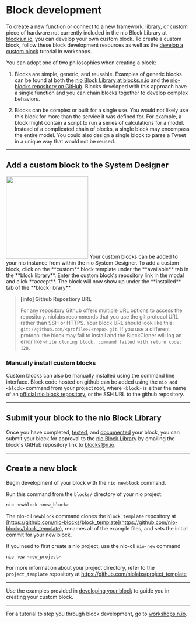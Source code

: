# Block development

To create a new function or connect to a new framework, library, or custom piece of hardware not currently included in the nio Block Library at [blocks.n.io](https://blocks.n.io/), you can develop your own custom block. To create a custom block, follow these block development resources as well as the [develop a custom block](https://workshops.n.io/custom-block/) tutorial in workshops.

You can adopt one of two philosophies when creating a block:

  1. Blocks are simple, generic, and reusable. Examples of generic blocks can be found at both the [nio Block Library at blocks.n.io](https://blocks.n.io/) and the [nio-blocks repository on GitHub](https://github.com/nio-blocks). Blocks developed with this approach have a single function and you can chain blocks together to develop complex behaviors.

  2. Blocks can be complex or built for a single use. You would not likely use this block for more than the service it was defined for. For example, a block might contain a script to run a series of calculations for a model. Instead of a complicated chain of blocks, a single block may encompass the entire model. You could also design a single block to parse a Tweet in a unique way that would not be reused.

---

## Add a custom block to the <span class="allow-caps">System Designer</span>

<img class="right shadow" src="/img/blocks/custom-block-button.png" width="225" />
Your custom blocks can be added to your nio instance from within the nio System Designer. To add a custom block, click on the **custom** block template under the **available** tab in the **block library**. Enter the custom block's repository link in the modal and click **accept**. The block will now show up under the **installed** tab of the **block library**.

>**[info] Github Repostiory URL**
>
>For any repository Github offers multiple URL options to access the repository. niolabs recommends that you use the git protocol URL rather than SSH or HTTPS. Your block URL should look like this: `git://github.com/<profile>/<repo>.git`. If you use a different protocol the block may fail to install and the BlockCloner will log an error like `while cloning block, command failed with return code: 128`.

### Manually install custom blocks

Custom blocks can also be manually installed using the command line interface. Block code hosted on github can be added using the `nio add <block>` command from your project root, where `<block>` is either the name of an [official nio block repository](https://github.com/nio-blocks), or the SSH URL to the github repository.

---

## Submit your block to the nio <span class="allow-caps">Block Library</span>

Once you have completed, [tested](/blocks/block-development/block-testing.md), and [documented](/blocks/block-development/documenting.md) your block, you can submit your block for approval to the [nio Block Library](https://blocks.n.io) by emailing the block's GitHub repository link to [blocks@n.io](mailto:blocks@n.io).

---

## Create a new block

Begin development of your block with the `nio newblock` command.

Run this command from the `blocks/` directory of your nio project.

```bash
nio newblock <new_block>
```

The nio-cli `newblock` command clones the `block_template` repository at [https://github.com/nio-blocks/block_template](https://github.com/nio-blocks/block_template), renames all of the example files, and sets the initial commit for your new block.

If you need to first create a nio project, use the nio-cli `nio-new` command

```bash
nio new <new_project>
```

For more information about your project directory, refer to the `project_template` repository at <https://github.com/niolabs/project_template>


---

Use the examples provided in [developing your block](/blocks/block-development/development.md) to guide you in creating your custom block.

---

For a tutorial to step you through block development, go to [workshops.n.io](https://workshops.n.io/custom-block/).
